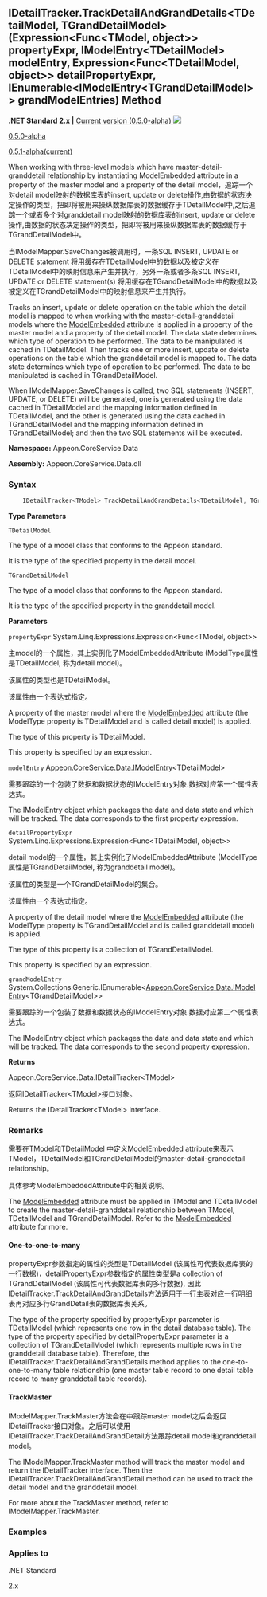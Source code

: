 

## **IDetailTracker.TrackDetailAndGrandDetails<TDetailModel, TGrandDetailModel>(Expression<Func<TModel, object>> propertyExpr, IModelEntry&#60;TDetailModel> modelEntry, Expression<Func<TDetailModel, object>> detailPropertyExpr, IEnumerable<IModelEntry&#60;TGrandDetailModel>> grandModelEntries) Method**

**.NET Standard 2.x |**  <a href="javascript:void(0)" class="dropdown">Current version (0.5.0-alpha) <img src="~/images/dropdown.png"/></a>

<div class="otherversions"  value="versdiv">

<a href="javascript:void(0)">0.5.0-alpha</a>

<a href="javascript:void(0)">0.5.1-alpha(current)</a>

</div>

When working with three-level models which have master-detail-granddetail relationship by instantiating ModelEmbedded attribute in a property of the master model and a property of the detail model，追踪一个对detail model映射的数据库表的insert, update or delete操作,由数据的状态决定操作的类型，把即将被用来操纵数据库表的数据缓存于TDetailModel中,之后追踪一个或者多个对granddetail model映射的数据库表的insert, update or delete操作,由数据的状态决定操作的类型，把即将被用来操纵数据库表的数据缓存于TGrandDetailModel中。

当IModelMapper.SaveChanges被调用时，一条SQL INSERT, UPDATE or DELETE statement 将用缓存在TDetailModel中的数据以及被定义在TDetailModel中的映射信息来产生并执行，另外一条或者多条SQL INSERT, UPDATE or DELETE statement(s) 将用缓存在TGrandDetailModel中的数据以及被定义在TGrandDetailModel中的映射信息来产生并执行。

Tracks an insert, update or delete operation on the table which the detail model is mapped to when working with the master-detail-granddetail models where the [ModelEmbedded](../../ModelAttribute/Property/ModelEmbeddedAttribute/ModelEmbeddedAttribute.html) attribute is applied in a property of the master model and a property of the detail model. The data state determines which type of operation to be performed. The data to be manipulated is cached in TDetailModel. Then tracks one or more insert, update or delete operations on the table which the granddetail model is mapped to. The data state determines which type of operation to be performed. The data to be manipulated is cached in  TGrandDetailModel.

When IModelMapper.SaveChanges is called, two SQL statements (INSERT, UPDATE, or DELETE) will be generated, one is generated using the data cached in TDetailModel and the mapping information defined in TDetailModel, and the other is generated using the data cached in TGrandDetailModel and the mapping information defined in TGrandDetailModel; and then the two SQL statements will be executed.

 **Namespace:** Appeon.CoreService.Data

 **Assembly:** Appeon.CoreService.Data.dll

### **Syntax**

```c#
	IDetailTracker<TModel> TrackDetailAndGrandDetails<TDetailModel, TGrandDetailModel>(Expression<Func<TModel, object>> propertyExpr, IModelEntry<TDetailModel> modelEntry, Expression<Func<TDetailModel, object>> detailPropertyExpr, IEnumerable<IModelEntry<TGrandDetailModel>> grandModelEntries);

```

**Type Parameters**

`TDetailModel`

The type of a model class that conforms to the Appeon standard.

It is the type of the specified property in the detail model.

`TGrandDetailModel`

The type of a model class that conforms to the Appeon standard.

It is the type of the specified property in the granddetail model.

**Parameters**

`propertyExpr` System.Linq.Expressions.Expression<Func<TModel, object>>

主model的一个属性，其上实例化了ModelEmbeddedAttribute (ModelType属性是TDetailModel, 称为detail model)。

该属性的类型也是TDetailModel。

该属性由一个表达式指定。

A property of the master model where the [ModelEmbedded](../../ModelAttribute/Property/ModelEmbeddedAttribute/ModelEmbeddedAttribute.html) attribute (the ModelType property is TDetailModel and is called detail model) is applied.

The type of this property is TDetailModel.

This property is specified by an expression.

`modelEntry` [Appeon.CoreService.Data.IModelEntry](../../IModelEntry/IModelEntry.html)&#60;TDetailModel>

需要跟踪的一个包装了数据和数据状态的IModelEntry对象.数据对应第一个属性表达式。

The IModelEntry object which packages the data and data state and which will be tracked. The data corresponds to the first property expression.

`detailPropertyExpr` System.Linq.Expressions.Expression<Func<TDetailModel, object>>

detail model的一个属性，其上实例化了ModelEmbeddedAttribute (ModelType属性是TGrandDetailModel, 称为granddetail model)。

该属性的类型是一个TGrandDetailModel的集合。

该属性由一个表达式指定。

A property of the detail model where the [ModelEmbedded](../../ModelAttribute/Property/ModelEmbeddedAttribute/ModelEmbeddedAttribute.html) attribute (the ModelType property is TGrandDetailModel and is called granddetail model) is applied.

The type of this property is a collection of TGrandDetailModel.

This property is specified by an expression.

`grandModelEntry` System.Collections.Generic.IEnumerable<[Appeon.CoreService.Data.IModelEntry](../../IModelEntry/IModelEntry.html)&#60;TGrandDetailModel>>

需要跟踪的一个包装了数据和数据状态的IModelEntry对象.数据对应第二个属性表达式。

The IModelEntry object which packages the data and data state and which will be tracked. The data corresponds to the second property expression.

**Returns**

Appeon.CoreService.Data.IDetailTracker&#60;TModel>

返回IDetailTracker&#60;TModel>接口对象。

Returns the IDetailTracker&#60;TModel> interface.

### **Remarks**

需要在TModel和TDetailModel 中定义ModelEmbedded attribute来表示TModel，TDetailModel和TGrandDetailModel的master-detail-granddetail relationship。

具体参考ModelEmbeddedAttribute中的相关说明。

The [ModelEmbedded](../../ModelAttribute/Property/ModelEmbeddedAttribute/ModelEmbeddedAttribute.html) attribute must be applied in TModel and TDetailModel to create the master-detail-granddetail relationship between TModel, TDetailModel and TGrandDetailModel. Refer to the [ModelEmbedded](../../ModelAttribute/Property/ModelEmbeddedAttribute/ModelEmbeddedAttribute.html) attribute for more.

#### One-to-one-to-many

propertyExpr参数指定的属性的类型是TDetailModel (该属性可代表数据库表的一行数据)，detailPropertyExpr参数指定的属性类型是a collection of TGrandDetailModel (该属性可代表数据库表的多行数据), 因此IDetailTracker.TrackDetailAndGrandDetails方法适用于一行主表对应一行明细表再对应多行GrandDetail表的数据库表关系。

The type of the property specified by propertyExpr parameter is TDetailModel (which represents one row in the detail database table). The type of the property specified by detailPropertyExpr parameter is a collection of TGrandDetailModel (which represents multiple rows in the granddetail database table). Therefore, the IDetailTracker.TrackDetailAndGrandDetails method applies to the one-to-one-to-many table relationship (one master table record to one detail table record to many granddetail table records).

#### TrackMaster

IModelMapper.TrackMaster方法会在中跟踪master model之后会返回IDetailTracker接口对象。之后可以使用IDetailTracker.TrackDetailAndGrandDetail方法跟踪detail model和granddetail model。

The IModelMapper.TrackMaster method will track the master model and return the IDetailTracker interface. Then the IDetailTracker.TrackDetailAndGrandDetail method can be used to track the detail model and the granddetail model.

For more about the TrackMaster method, refer to IModelMapper.TrackMaster.

### **Examples**





### **Applies to**

.NET Standard 

2.x